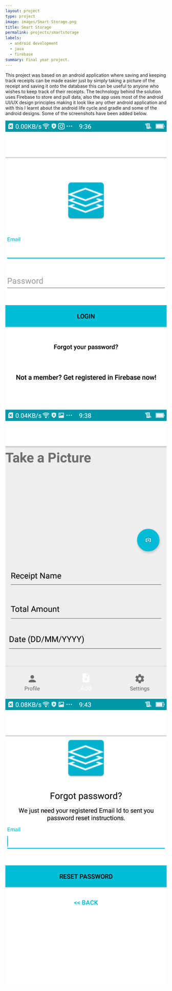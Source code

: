 ```yaml
---
layout: project
type: project
image: images/Smart Storage.png
title: Smart Storage
permalink: projects/smartstorage
labels:
  - android development
  - java
  - firebase
summary: Final year project.
---
```


This project was based on an android application where saving and keeping track receipts can be made easier just by simply taking a picture of the receipt and saving it onto the database this can be useful to anyone who wishes to keep track of their receipts. The technology behind the solution uses Firebase to store and pull data, also the app uses most of the android UI/UX design principles making it look like any other android application and with this I learnt about the android life cycle and gradle and some of the android designs. Some of the screenshots have been added below. 


<div class="ui small rounded images">
  <img class="ui image" src="../images/Login.png">
  <img class="ui image" src="../images/Add.png">
  <img class="ui image" src="../images/Forgot Password.png">
</div>



